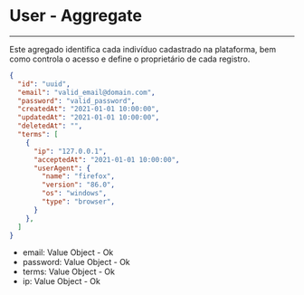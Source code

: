 # User - Aggregate

---

Este agregado identifica cada indivíduo cadastrado na plataforma, 
bem como controla o acesso e define o proprietário de cada registro.

```json
{
  "id": "uuid",
  "email": "valid_email@domain.com",
  "password": "valid_password",
  "createdAt": "2021-01-01 10:00:00",
  "updatedAt": "2021-01-01 10:00:00",
  "deletedAt": "",
  "terms": [
    {
      "ip": "127.0.0.1",
      "acceptedAt": "2021-01-01 10:00:00",
      "userAgent": {
        "name": "firefox",
        "version": "86.0",
        "os": "windows",
        "type": "browser",
      }
    },
  ]
}
```

- email: Value Object - Ok
- password: Value Object - Ok
- terms: Value Object - Ok
- ip: Value Object - Ok
